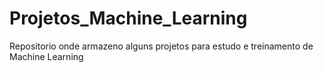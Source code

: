 # Projetos_Machine_Learning
Repositorio onde armazeno alguns projetos para estudo e treinamento de Machine Learning
